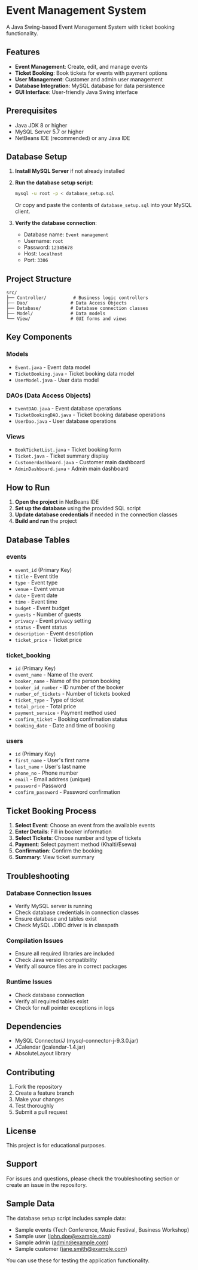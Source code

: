 # Event Management System

A Java Swing-based Event Management System with ticket booking functionality.

## Features

- **Event Management**: Create, edit, and manage events
- **Ticket Booking**: Book tickets for events with payment options
- **User Management**: Customer and admin user management
- **Database Integration**: MySQL database for data persistence
- **GUI Interface**: User-friendly Java Swing interface

## Prerequisites

- Java JDK 8 or higher
- MySQL Server 5.7 or higher
- NetBeans IDE (recommended) or any Java IDE

## Database Setup

1. **Install MySQL Server** if not already installed
2. **Run the database setup script**:
   ```bash
   mysql -u root -p < database_setup.sql
   ```
   Or copy and paste the contents of `database_setup.sql` into your MySQL client.

3. **Verify the database connection**:
   - Database name: `Event management`
   - Username: `root`
   - Password: `12345678`
   - Host: `localhost`
   - Port: `3306`

## Project Structure

```
src/
├── Controller/          # Business logic controllers
├── Dao/                # Data Access Objects
├── Database/           # Database connection classes
├── Model/              # Data models
└── View/               # GUI forms and views
```

## Key Components

### Models
- `Event.java` - Event data model
- `TicketBooking.java` - Ticket booking data model
- `UserModel.java` - User data model

### DAOs (Data Access Objects)
- `EventDAO.java` - Event database operations
- `TicketBookingDAO.java` - Ticket booking database operations
- `UserDao.java` - User database operations

### Views
- `BookTicketList.java` - Ticket booking form
- `Ticket.java` - Ticket summary display
- `Customerdashboard.java` - Customer main dashboard
- `AdminDashboard.java` - Admin main dashboard

## How to Run

1. **Open the project** in NetBeans IDE
2. **Set up the database** using the provided SQL script
3. **Update database credentials** if needed in the connection classes
4. **Build and run** the project

## Database Tables

### events
- `event_id` (Primary Key)
- `title` - Event title
- `type` - Event type
- `venue` - Event venue
- `date` - Event date
- `time` - Event time
- `budget` - Event budget
- `guests` - Number of guests
- `privacy` - Event privacy setting
- `status` - Event status
- `description` - Event description
- `ticket_price` - Ticket price

### ticket_booking
- `id` (Primary Key)
- `event_name` - Name of the event
- `booker_name` - Name of the person booking
- `booker_id_number` - ID number of the booker
- `number_of_tickets` - Number of tickets booked
- `ticket_type` - Type of ticket
- `total_price` - Total price
- `payment_service` - Payment method used
- `confirm_ticket` - Booking confirmation status
- `booking_date` - Date and time of booking

### users
- `id` (Primary Key)
- `first_name` - User's first name
- `last_name` - User's last name
- `phone_no` - Phone number
- `email` - Email address (unique)
- `password` - Password
- `confirm_password` - Password confirmation

## Ticket Booking Process

1. **Select Event**: Choose an event from the available events
2. **Enter Details**: Fill in booker information
3. **Select Tickets**: Choose number and type of tickets
4. **Payment**: Select payment method (Khalti/Esewa)
5. **Confirmation**: Confirm the booking
6. **Summary**: View ticket summary

## Troubleshooting

### Database Connection Issues
- Verify MySQL server is running
- Check database credentials in connection classes
- Ensure database and tables exist
- Check MySQL JDBC driver is in classpath

### Compilation Issues
- Ensure all required libraries are included
- Check Java version compatibility
- Verify all source files are in correct packages

### Runtime Issues
- Check database connection
- Verify all required tables exist
- Check for null pointer exceptions in logs

## Dependencies

- MySQL Connector/J (mysql-connector-j-9.3.0.jar)
- JCalendar (jcalendar-1.4.jar)
- AbsoluteLayout library

## Contributing

1. Fork the repository
2. Create a feature branch
3. Make your changes
4. Test thoroughly
5. Submit a pull request

## License

This project is for educational purposes.

## Support

For issues and questions, please check the troubleshooting section or create an issue in the repository.

## Sample Data

The database setup script includes sample data:
- Sample events (Tech Conference, Music Festival, Business Workshop)
- Sample user (john.doe@example.com)
- Sample admin (admin@example.com)
- Sample customer (jane.smith@example.com)

You can use these for testing the application functionality. 